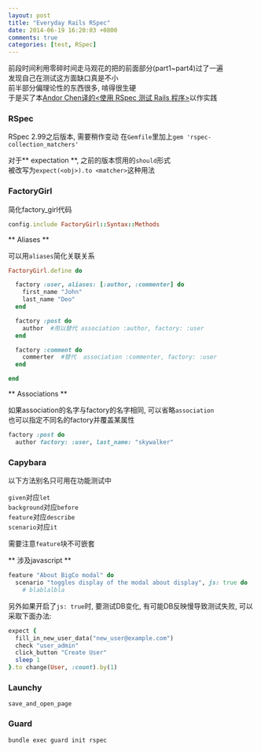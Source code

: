 ```yaml
---
layout: post
title: "Everyday Rails RSpec"
date: 2014-06-19 16:20:03 +0800
comments: true
categories: [test, RSpec]
---
```

前段时间利用零碎时间走马观花的把<The RSpec Book>的前面部分(part1~part4)过了一遍  
发现自己在测试这方面缺口真是不小  
<The RSpec Book>前半部分偏理论性的东西很多, 啃得很生硬  
于是买了本[Andor Chen译的<使用 RSpec 测试 Rails 程序>](https://leanpub.com/everydayrailsrspec-cn)以作实践  

### RSpec

RSpec 2.99之后版本, 需要稍作变动
在`Gemfile`里加上`gem 'rspec-collection_matchers'`

对于** expectation **, 之前的版本惯用的`should`形式  
被改写为`expect(<obj>).to <matcher>`这种用法


### FactoryGirl

简化factory_girl代码
``` ruby 加到rails_helper.rb
config.include FactoryGirl::Syntax::Methods
```

** Aliases **

可以用`aliases`简化关联关系
``` ruby
FactoryGirl.define do

  factory :user, aliases: [:author, :commenter] do
    first_name "John"
    last_name "Deo"
  end

  factory :post do
    author  #用以替代 association :author, factory: :user
  end

  factory :comment do
    commerter  #替代  association :commenter, factory: :user
  end

end
```

** Associations **

如果association的名字与factory的名字相同, 可以省略`association`  
也可以指定不同名的factory并覆盖某属性
``` ruby
factory :post do
  author factory: :user, last_name: "skywalker"
```

### Capybara

以下方法别名只可用在功能测试中
>
  `given`对应`let`  
  `background`对应`before`  
  `feature`对应`describe`  
  `scenario`对应`it`

需要注意`feature`块不可嵌套

** 涉及javascript **
``` ruby
feature "About BigCo modal" do
  scenario "toggles display of the modal about display", js: true do
    # blablalbla
```

另外如果开启了`js: true`时, 要测试DB变化, 有可能DB反映慢导致测试失败, 可以采取下面办法:
``` ruby
expect {
  fill_in_new_user_data("new_user@example.com")
  check "user_admin"
  click_button "Create User"
  sleep 1 
}.to change(User, :count).by(1)     
```

### Launchy

`save_and_open_page`

### Guard

`bundle exec guard init rspec`